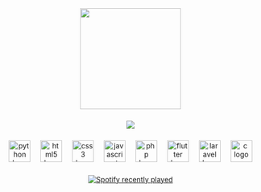 <div align="center">
  <img height="200" src="https://media4.giphy.com/media/v1.Y2lkPTc5MGI3NjExNXlza3lndTZ4cDN6OXA3MTkwMnpweXZkZzlobGxqdzFwNGVxZnJ4MiZlcD12MV9pbnRlcm5hbF9naWZfYnlfaWQmY3Q9Zw/0lGd2OXXHe4tFhb7Wh/giphy.gif"  />
</div>

###

<div align="center">
  <img src="https://profile-counter.glitch.me/Debias1/count.svg?"  />
</div>

###

<div align="center">
  <img src="https://cdn.jsdelivr.net/gh/devicons/devicon/icons/python/python-original.svg" height="43" alt="python logo"  />
  <img width="12" />
  <img src="https://cdn.jsdelivr.net/gh/devicons/devicon/icons/html5/html5-original.svg" height="43" alt="html5 logo"  />
  <img width="12" />
  <img src="https://cdn.jsdelivr.net/gh/devicons/devicon/icons/css3/css3-original.svg" height="43" alt="css3 logo"  />
  <img width="12" />
  <img src="https://cdn.jsdelivr.net/gh/devicons/devicon/icons/javascript/javascript-original.svg" height="43" alt="javascript logo"  />
  <img width="12" />
  <img src="https://cdn.jsdelivr.net/gh/devicons/devicon/icons/php/php-original.svg" height="43" alt="php logo"  />
  <img width="12" />
  <img src="https://cdn.jsdelivr.net/gh/devicons/devicon/icons/flutter/flutter-original.svg" height="43" alt="flutter logo"  />
  <img width="12" />
  <img src="https://cdn.jsdelivr.net/gh/devicons/devicon/icons/laravel/laravel-original.svg" height="43" alt="laravel logo"  />
  <img width="12" />
  <img src="https://cdn.jsdelivr.net/gh/devicons/devicon/icons/c/c-original.svg" height="43" alt="c logo"  />
</div>

###



###

<div align="center">
  <a href="https://open.spotify.com/user/31kveqheteb4cer6jii27gooqdn4">
    <img src="https://spotify-recently-played-readme.vercel.app/api?user=31kveqheteb4cer6jii27gooqdn4&count=5&unique=false" alt="Spotify recently played"  />
  </a>
</div>

###
